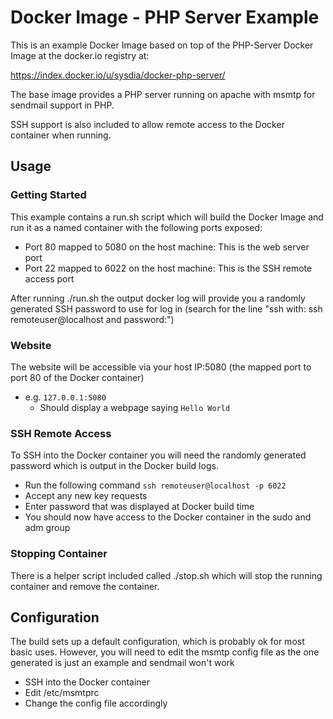 Docker Image - PHP Server Example
======================================

This is an example Docker Image based on top of the PHP-Server Docker Image at the docker.io registry at:

https://index.docker.io/u/sysdia/docker-php-server/

The base image provides a PHP server running on apache with msmtp for sendmail support in PHP.

SSH support is also included to allow remote access to the Docker container when running.

Usage
------

### Getting Started

This example contains a run.sh script which will build the Docker Image and run it as a named container with the following ports exposed:

* Port 80 mapped to 5080 on the host machine: This is the web server port
* Port 22 mapped to 6022 on the host machine: This is the SSH remote access port

After running ./run.sh the output docker log will provide you a randomly generated SSH password to use for log in (search for the line "ssh with: ssh remoteuser@localhost and password:")

### Website

The website will be accessible via your host IP:5080 (the mapped port to port 80 of the Docker container)

* e.g. ```127.0.0.1:5080```
    * Should display a webpage saying ```Hello World```

### SSH Remote Access

To SSH into the Docker container you will need the randomly generated password which is output in the Docker build logs.

* Run the following command ```ssh remoteuser@localhost -p 6022```
* Accept any new key requests
* Enter password that was displayed at Docker build time
* You should now have access to the Docker container in the sudo and adm group

### Stopping Container

There is a helper script included called ./stop.sh which will stop the running container and remove the container.

Configuration
--------------

The build sets up a default configuration, which is probably ok for most basic uses. However, you will need to edit the msmtp config file as the one generated is just an example and sendmail won't work

* SSH into the Docker container
* Edit /etc/msmtprc
* Change the config file accordingly
